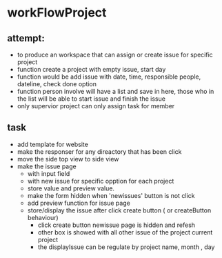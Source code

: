 # workFlowProject
## attempt: 
- to produce an workspace that can assign or create issue for specific project 
- function create a project with empty issue, start day
- function would be add issue with date,  time, responsible people, dateline, check done option
- function person involve will have a list and save in here, those who in the list will be able to start issue and finish the issue
- only supervior project can only assign task for member
## task 
- add template for website
- make the responser for any direactory that has been click 
- move the side top view to side view
- make  the issue page
    - with input field 
    - with new issue for specific opption for each project 
    - store value and preview value.
    - make the form hidden when 'newissues' button is not click 
    - add preview function for issue page
    - store/display the issue after click create button ( or createButton behaviour)
        - click create button  newissue page is hidden and refesh 
        - other box is showed with all other issue of the project current project
        - the displayIssue can be regulate by project name, month , day
         


    

